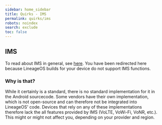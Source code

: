 ```yaml
---
sidebar: home_sidebar
title: Quirks - IMS
permalink: quirks/ims
robots: noindex
search: exclude
toc: false
---
```


## IMS

To read about IMS in general, see [here](https://en.wikipedia.org/wiki/IP_Multimedia_Subsystem).
You have been redirected here because LineageOS builds for your device do not support IMS functions.

### Why is that?

While it certainly is a standard, there is no standard implementation for it in the Android sourcecode.
Some vendors have their own implementation, which is not open-source and can therefore not be integrated into LineageOS' code.
Devices that rely on any of these implementations therefore lack the all features provided by IMS (VoLTE, VoWi-Fi, VoNR, etc.).
This might or might not affect you, depending on your provider and region.
